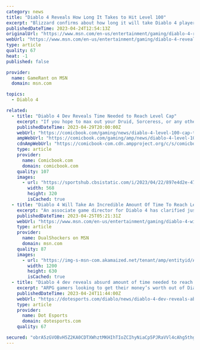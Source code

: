 ```yaml
---
category: news
title: "Diablo 4 Reveals How Long It Takes to Hit Level 100"
excerpt: "Blizzard confirms about how long it will take Diablo 4 players to hit the game's max level cap when it launches later this year."
publishedDateTime: 2023-04-24T12:54:13Z
originalUrl: "https://www.msn.com/en-us/entertainment/gaming/diablo-4-reveals-how-long-it-takes-to-hit-level-100/ar-AA1ahAdL"
webUrl: "https://www.msn.com/en-us/entertainment/gaming/diablo-4-reveals-how-long-it-takes-to-hit-level-100/ar-AA1ahAdL"
type: article
quality: 67
heat: -1
published: false

provider:
  name: GameRant on MSN
  domain: msn.com

topics:
  - Diablo 4

related:
  - title: "Diablo 4 Dev Reveals Time Needed to Reach Level Cap"
    excerpt: "If you hope to max out your Druid, Sorceress, or any other Diablo 4 class after the game's release in June, you're going to have to grind a bit. According to a new tweet from Diablo 4 associate ..."
    publishedDateTime: 2023-04-29T20:00:00Z
    webUrl: "https://comicbook.com/gaming/news/diablo-4-level-100-cap-takes-150-hours-to-complete/"
    ampWebUrl: "https://comicbook.com/gaming/amp/news/diablo-4-level-100-cap-takes-150-hours-to-complete/"
    cdnAmpWebUrl: "https://comicbook-com.cdn.ampproject.org/c/s/comicbook.com/gaming/amp/news/diablo-4-level-100-cap-takes-150-hours-to-complete/"
    type: article
    provider:
      name: Comicbook.com
      domain: comicbook.com
    quality: 107
    images:
      - url: "https://sportshub.cbsistatic.com/i/2023/04/22/897e4d2e-4754-4b5c-9696-4021029c4d85/new-games-out-this-month.png?width=568&height=320"
        width: 568
        height: 320
        isCached: true
  - title: "Diablo 4 Will Take An Incredible Amount Of Time To Reach Level 100"
    excerpt: "An associate game director for Diablo 4 has clarified just how long it will take for average players to reach level 100."
    publishedDateTime: 2023-04-25T05:21:31Z
    webUrl: "https://www.msn.com/en-us/entertainment/gaming/diablo-4-will-take-an-incredible-amount-of-time-to-reach-level-100/ar-AA1ajgz8"
    type: article
    provider:
      name: DualShockers on MSN
      domain: msn.com
    quality: 87
    images:
      - url: "https://img-s-msn-com.akamaized.net/tenant/amp/entityid/AA1ajxvb.img?h=630&w=1200&m=6&q=60&o=t&l=f&f=jpg&x=507&y=215"
        width: 1200
        height: 630
        isCached: true
  - title: "Diablo 4 dev reveals absurd amount of time needed to reach level 100"
    excerpt: "ARPG gamers looking to get their money’s worth out of Diablo 4 are in for a treat, according to Blizzard. This weekend, a Blizzard developer revealed the estimated time that it will take players to ..."
    publishedDateTime: 2023-04-24T11:44:00Z
    webUrl: "https://dotesports.com/diablo/news/diablo-4-dev-reveals-absurd-amount-of-time-needed-to-reach-level-100"
    type: article
    provider:
      name: Dot Esports
      domain: dotesports.com
    quality: 67

secured: "obrA5zGVOBvH5Z2KA0CDTXWhztMKHIhTIoZCIhyNiaCp5PJRaVVl4cAhg5thgpUd2WB7KYHgfwsyjmOXO0ETDxWvK717tGLoaSKzB7HuwBX24Kmr8DMVr7P1BYeXX4y0MuIRl3ATURmu4/dzg6850oZqLfVRk1rvtjbjk+PPOw2S+YIAffon4gKEl+g41ACvM0DGE9OeSYEL9p4Y4JSHD7l1eJ07EO7+ZlEWuVQLaMaBKCxdlDUIiaFKaaphTkVqr8VTKRNl3tBV7wHgzyzfm2g9SrkPmN3WGX5FONqSAqvENcel1AdFS/pyUIsm/GfuurPFnFIzpCW9+LBTh9U9wDdwWSJuh2AknQjFSkBZ0ew=;vopi2+ETtKTvHNppZNz/3g=="
---
```


